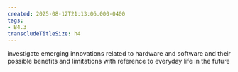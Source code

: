 ```yaml
---
created: 2025-08-12T21:13:06.000-0400
tags:
- B4.3
transcludeTitleSize: h4
---
```


investigate emerging innovations related to hardware and software and their possible benefits and limitations with reference to everyday life in the future
